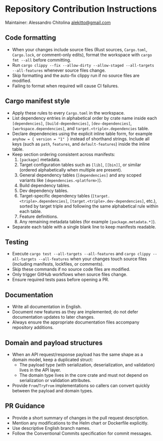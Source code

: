 # Repository Contribution Instructions

Maintainer: Alessandro Chitolina <alekitto@gmail.com>

## Code formatting
- When your changes include source files (Rust sources, `Cargo.toml`, `Cargo.lock`, or comment-only edits), format the workspace with `cargo fmt --all` before committing.
- Run `cargo clippy --fix --allow-dirty --allow-staged --all-targets --all-features` whenever source files change.
- Skip formatting and the auto-fix clippy run if no source files are modified.
- Failing to format when required will cause CI failures.

## Cargo manifest style
- Apply these rules to every `Cargo.toml` in the workspace.
- List dependency entries in alphabetical order by crate name inside each `[dependencies]`, `[build-dependencies]`, `[dev-dependencies]`, `[workspace.dependencies]`, and `target.<triple>.dependencies` table.
- Declare dependencies using the explicit inline table form, for example `anyhow = { version = "1" }` instead of shorthand strings. Include all keys (such as `path`, `features`, and `default-features`) inside the inline table.
- Keep section ordering consistent across manifests:
  1. `[package]` metadata.
  2. Target configuration tables such as `[lib]`, `[[bin]]`, or similar (ordered alphabetically when multiple are present).
  3. General dependency tables (`[dependencies]` and any scoped variants like `[dependencies.<platform>]`).
  4. Build dependency tables.
  5. Dev dependency tables.
  6. Target-specific dependency tables (`[target.<triple>.dependencies]`, `[target.<triple>.dev-dependencies]`, etc.), sorted by target triple and following the same alphabetical rule within each table.
  7. Feature definitions.
  8. Any remaining metadata tables (for example `[package.metadata.*]`).
- Separate each table with a single blank line to keep manifests readable.

## Testing
- Execute `cargo test --all-targets --all-features` and `cargo clippy --all-targets --all-features` when your changes touch source files (including manifests, lockfiles, or comments).
- Skip these commands if no source code files are modified.
- Only trigger GitHub workflows when source files change.
- Ensure required tests pass before opening a PR.

## Documentation
- Write all documentation in English.
- Document new features as they are implemented; do not defer documentation updates to later changes.
- Always ensure the appropriate documentation files accompany repository additions.

## Domain and payload structures
- When an API request/response payload has the same shape as a domain model, keep a duplicated struct:
  - The payload type (with serialization, deserialization, and validation) lives in the API layer.
  - The domain type lives in the core crate and must not depend on serialization or validation attributes.
- Provide `From`/`TryFrom` implementations so callers can convert quickly between the payload and domain types.

## PR Guidance
- Provide a short summary of changes in the pull request description.
- Mention any modifications to the Helm chart or Dockerfile explicitly.
- Use descriptive English branch names.
- Follow the Conventional Commits specification for commit messages.

